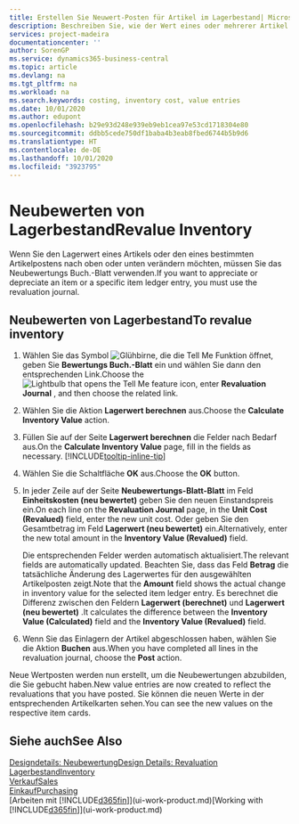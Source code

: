 ```yaml
---
title: Erstellen Sie Neuwert-Posten für Artikel im Lagerbestand| Microsoft Docs
description: Beschreiben Sie, wie der Wert eines oder mehrerer Artikel im Lager abgeschrieben oder neu bewertet wird, indem Sie den aktuellen, berechneten Wert buchen.
services: project-madeira
documentationcenter: ''
author: SorenGP
ms.service: dynamics365-business-central
ms.topic: article
ms.devlang: na
ms.tgt_pltfrm: na
ms.workload: na
ms.search.keywords: costing, inventory cost, value entries
ms.date: 10/01/2020
ms.author: edupont
ms.openlocfilehash: b29e93d248e939eb9eb1cea97e53cd1718304e80
ms.sourcegitcommit: ddbb5cede750df1baba4b3eab8fbed6744b5b9d6
ms.translationtype: HT
ms.contentlocale: de-DE
ms.lasthandoff: 10/01/2020
ms.locfileid: "3923795"
---
```

# <a name="revalue-inventory"></a><span data-ttu-id="f421d-103">Neubewerten von Lagerbestand</span><span class="sxs-lookup"><span data-stu-id="f421d-103">Revalue Inventory</span></span>
<span data-ttu-id="f421d-104">Wenn Sie den Lagerwert eines Artikels oder den eines bestimmten Artikelpostens nach oben oder unten verändern möchten, müssen Sie das Neubewertungs Buch.-Blatt verwenden.</span><span class="sxs-lookup"><span data-stu-id="f421d-104">If you want to appreciate or depreciate an item or a specific item ledger entry, you must use the revaluation journal.</span></span>

## <a name="to-revalue-inventory"></a><span data-ttu-id="f421d-105">Neubewerten von Lagerbestand</span><span class="sxs-lookup"><span data-stu-id="f421d-105">To revalue inventory</span></span>
1. <span data-ttu-id="f421d-106">Wählen Sie das Symbol ![Glühbirne, die die Tell Me Funktion öffnet](media/ui-search/search_small.png "Was möchten Sie tun?"), geben Sie **Bewertungs Buch.-Blatt** ein und wählen Sie dann den entsprechenden Link.</span><span class="sxs-lookup"><span data-stu-id="f421d-106">Choose the ![Lightbulb that opens the Tell Me feature](media/ui-search/search_small.png "Tell me what you want to do") icon, enter **Revaluation Journal** , and then choose the related link.</span></span>
2. <span data-ttu-id="f421d-107">Wählen Sie die Aktion **Lagerwert berechnen** aus.</span><span class="sxs-lookup"><span data-stu-id="f421d-107">Choose the **Calculate Inventory Value** action.</span></span>
3. <span data-ttu-id="f421d-108">Füllen Sie auf der Seite **Lagerwert berechnen** die Felder nach Bedarf aus.</span><span class="sxs-lookup"><span data-stu-id="f421d-108">On the **Calculate Inventory Value** page, fill in the fields as necessary.</span></span> [!INCLUDE[tooltip-inline-tip](includes/tooltip-inline-tip_md.md)]
4. <span data-ttu-id="f421d-109">Wählen Sie die Schaltfläche **OK** aus.</span><span class="sxs-lookup"><span data-stu-id="f421d-109">Choose the **OK** button.</span></span>
5. <span data-ttu-id="f421d-110">In jeder Zeile auf der Seite **Neubewertungs-Blatt-Blatt** im Feld **Einheitskosten (neu bewertet)** geben Sie den neuen Einstandspreis ein.</span><span class="sxs-lookup"><span data-stu-id="f421d-110">On each line on the **Revaluation Journal** page, in the **Unit Cost (Revalued)** field, enter the new unit cost.</span></span> <span data-ttu-id="f421d-111">Oder geben Sie den Gesamtbetrag im Feld **Lagerwert (neu bewertet)** ein.</span><span class="sxs-lookup"><span data-stu-id="f421d-111">Alternatively, enter the new total amount in the **Inventory Value (Revalued)** field.</span></span>

    <span data-ttu-id="f421d-112">Die entsprechenden Felder werden automatisch aktualisiert.</span><span class="sxs-lookup"><span data-stu-id="f421d-112">The relevant fields are automatically updated.</span></span> <span data-ttu-id="f421d-113">Beachten Sie, dass das Feld **Betrag** die tatsächliche Änderung des Lagerwertes für den ausgewählten Artikelposten zeigt.</span><span class="sxs-lookup"><span data-stu-id="f421d-113">Note that the **Amount** field shows the actual change in inventory value for the selected item ledger entry.</span></span> <span data-ttu-id="f421d-114">Es berechnet die Differenz zwischen den Feldern **Lagerwert (berechnet)** und **Lagerwert (neu bewertet)** .</span><span class="sxs-lookup"><span data-stu-id="f421d-114">It calculates the difference between the **Inventory Value (Calculated)** field and the **Inventory Value (Revalued)** field.</span></span>
6. <span data-ttu-id="f421d-115">Wenn Sie das Einlagern der Artikel abgeschlossen haben, wählen Sie die Aktion **Buchen** aus.</span><span class="sxs-lookup"><span data-stu-id="f421d-115">When you have completed all lines in the revaluation journal, choose the **Post** action.</span></span>

<span data-ttu-id="f421d-116">Neue Wertposten werden nun erstellt, um die Neubewertungen abzubilden, die Sie gebucht haben.</span><span class="sxs-lookup"><span data-stu-id="f421d-116">New value entries are now created to reflect the revaluations that you have posted.</span></span> <span data-ttu-id="f421d-117">Sie können die neuen Werte in der entsprechenden Artikelkarten sehen.</span><span class="sxs-lookup"><span data-stu-id="f421d-117">You can see the new values on the respective item cards.</span></span>

## <a name="see-also"></a><span data-ttu-id="f421d-118">Siehe auch</span><span class="sxs-lookup"><span data-stu-id="f421d-118">See Also</span></span>
[<span data-ttu-id="f421d-119">Designdetails: Neubewertung</span><span class="sxs-lookup"><span data-stu-id="f421d-119">Design Details: Revaluation</span></span>](design-details-revaluation.md)  
[<span data-ttu-id="f421d-120">Lagerbestand</span><span class="sxs-lookup"><span data-stu-id="f421d-120">Inventory</span></span>](inventory-manage-inventory.md)  
[<span data-ttu-id="f421d-121">Verkauf</span><span class="sxs-lookup"><span data-stu-id="f421d-121">Sales</span></span>](sales-manage-sales.md)  
[<span data-ttu-id="f421d-122">Einkauf</span><span class="sxs-lookup"><span data-stu-id="f421d-122">Purchasing</span></span>](purchasing-manage-purchasing.md)  
<span data-ttu-id="f421d-123">[Arbeiten mit [!INCLUDE[d365fin](includes/d365fin_md.md)]](ui-work-product.md)</span><span class="sxs-lookup"><span data-stu-id="f421d-123">[Working with [!INCLUDE[d365fin](includes/d365fin_md.md)]](ui-work-product.md)</span></span>
